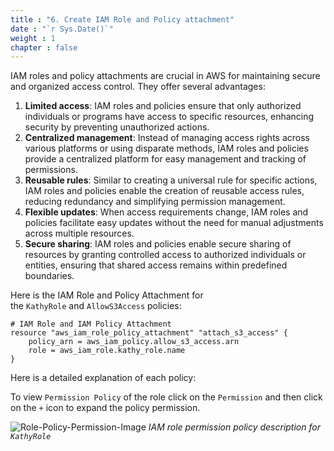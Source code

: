 ```yaml
---
title : "6. Create IAM Role and Policy attachment"
date : "`r Sys.Date()`"
weight : 1
chapter : false
---
```



IAM roles and policy attachments are crucial in AWS for maintaining secure and organized access control. They offer several advantages:

1. **Limited access**: IAM roles and policies ensure that only authorized individuals or programs have access to specific resources, enhancing security by preventing unauthorized actions.
2. **Centralized management**: Instead of managing access rights across various platforms or using disparate methods, IAM roles and policies provide a centralized platform for easy management and tracking of permissions.
3. **Reusable rules**: Similar to creating a universal rule for specific actions, IAM roles and policies enable the creation of reusable access rules, reducing redundancy and simplifying permission management.
4. **Flexible updates**: When access requirements change, IAM roles and policies facilitate easy updates without the need for manual adjustments across multiple resources.
5. **Secure sharing**: IAM roles and policies enable secure sharing of resources by granting controlled access to authorized individuals or entities, ensuring that shared access remains within predefined boundaries.

Here is the IAM Role and Policy Attachment for the `KathyRole` and `AllowS3Access` policies:

```hcl
# IAM Role and IAM Policy Attachment
resource "aws_iam_role_policy_attachment" "attach_s3_access" {
    policy_arn = aws_iam_policy.allow_s3_access.arn
    role = aws_iam_role.kathy_role.name
}    
```
Here is a detailed explanation of each policy:

To view `Permission Policy` of the role click on the `Permission` and then click on the `+` icon to expand the policy permission.

![Role-Policy-Permission-Image](/workshop1/permission-policy.png)
*IAM role permission policy description for `KathyRole`*

